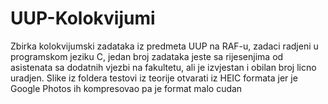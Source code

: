 # UUP-Kolokvijumi
Zbirka kolokvijumski zadataka iz predmeta UUP na RAF-u, zadaci radjeni u programskom jeziku C, 
jedan broj zadataka jeste sa rijesenjima od asistenata sa dodatnih vjezbi na fakultetu, ali je
izvjestan i obilan broj licno uradjen.
Slike iz foldera testovi iz teorije otvarati iz HEIC formata jer je Google Photos ih kompresovao pa je format malo cudan


